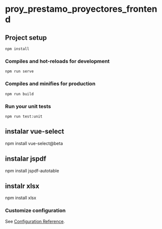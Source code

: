 # proy_prestamo_proyectores_frontend

## Project setup
```
npm install
```

### Compiles and hot-reloads for development
```
npm run serve
```

### Compiles and minifies for production
```
npm run build
```

### Run your unit tests
```
npm run test:unit
```

## instalar vue-select
npm install vue-select@beta
## instalar jspdf
npm install jspdf-autotable
## instalr xlsx
npm install xlsx

### Customize configuration
See [Configuration Reference](https://cli.vuejs.org/config/).
